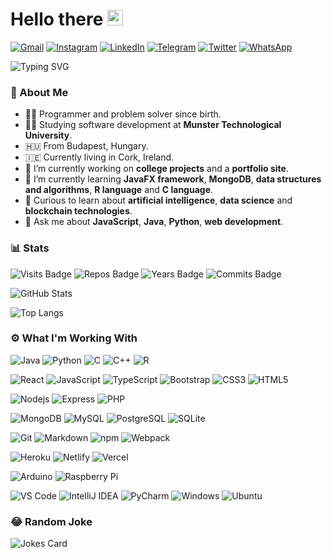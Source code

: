 # Hello there <img src="https://media.giphy.com/media/hvRJCLFzcasrR4ia7z/giphy.gif" width="25px">

[![Gmail](https://img.shields.io/badge/Gmail-D14836?style=for-the-badge&logo=gmail&logoColor=white)](mailto:patrik.szilagyi@mycit.ie)
[![Instagram](https://img.shields.io/badge/Instagram-E4405F?style=for-the-badge&logo=instagram&logoColor=white)](https://www.instagram.com/rickypsz)
[![LinkedIn](https://img.shields.io/badge/LinkedIn-0077B5?style=for-the-badge&logo=linkedin&logoColor=white)](https://www.linkedin.com/in/szpatrikrichard)
[![Telegram](https://img.shields.io/badge/Telegram-2CA5E0?style=for-the-badge&logo=telegram&logoColor=white)](https://t.me/szpricky)
[![Twitter](https://img.shields.io/badge/Twitter-1DA1F2?style=for-the-badge&logo=twitter&logoColor=white)](https://twitter.com/szpricky)
[![WhatsApp](https://img.shields.io/badge/WhatsApp-25D366?style=for-the-badge&logo=whatsapp&logoColor=white)](https://wa.link/eo5r84)

![Typing SVG](https://readme-typing-svg.herokuapp.com/?lines=I'm+Richárd+Szilágyi.;I+create+software+and+websites.;Solving+problems+and+writing+code.)

### 🤳 About Me

- 👨‍💻 Programmer and problem solver since birth.
- 👨‍🎓 Studying software development at **Munster Technological University**.
- 🇭🇺 From Budapest, Hungary.
- 🇮🇪 Currently living in Cork, Ireland.
- 🔭 I’m currently working on **college projects** and a **portfolio site**.
- 🌱 I’m currently learning **JavaFX framework**, **MongoDB**, **data structures and algorithms**, **R language** and **C language**.
- 🤔 Curious to learn about **artificial intelligence**, **data science** and **blockchain technologies**.
- 💬 Ask me about **JavaScript**, **Java**, **Python**, **web development**.

### 📊 Stats

![Visits Badge](https://badges.pufler.dev/visits/szpricky/szpricky)
![Repos Badge](https://badges.pufler.dev/repos/szpricky)
![Years Badge](https://badges.pufler.dev/years/szpricky)
![Commits Badge](https://badges.pufler.dev/commits/monthly/szpricky)

![GitHub Stats](https://github-readme-stats.vercel.app/api?username=szpricky&show_icons=true&theme=radical)

![Top Langs](https://github-readme-stats.vercel.app/api/top-langs/?username=szpricky&layout=compact&theme=radical)

<!-- Repos:
[![Readme Card](https://github-readme-stats.vercel.app/api/pin/?username=szpricky&repo=guestbook-api)](https://github.com/szpricky/guestbook-api)
-->

### ⚙️ What I'm Working With

![Java](https://img.shields.io/badge/Java-070C19?style=for-the-badge&logo=java&logoColor=F89917&labelColor=121212)
![Python](https://img.shields.io/badge/Python-070C19?style=for-the-badge&logo=python&logoColor=14354C&labelColor=121212)
![C](https://img.shields.io/badge/C-070C19?style=for-the-badge&logo=c%2B%2B&logoColor=00599D&labelColor=121212)
![C++](https://img.shields.io/badge/C%2B%2B-070C19?style=for-the-badge&logo=c%2B%2B&logoColor=00599D&labelColor=121212)
![R](https://img.shields.io/badge/R-070C19?style=for-the-badge&logo=r&logoColor=276DC3&labelColor=121212)

![React](https://img.shields.io/badge/React-2F4A55?style=for-the-badge&logo=react&logoColor=61DAFB&labelColor=121212)
![JavaScript](https://img.shields.io/badge/JavaScript-2F4A55?style=for-the-badge&logo=javascript&logoColor=F7E018&labelColor=121212)
![TypeScript](https://img.shields.io/badge/TypeScript-2F4A55?style=for-the-badge&logo=typescript&logoColor=3178C6&labelColor=121212)
![Bootstrap](https://img.shields.io/badge/Bootstrap-2F4A55?style=for-the-badge&logo=bootstrap&logoColor=8511FA&labelColor=121212)
![CSS3](https://img.shields.io/badge/CSS3-2F4A55?style=for-the-badge&logo=css3&logoColor=264DE4&labelColor=121212)
![HTML5](https://img.shields.io/badge/HTML5-2F4A55?style=for-the-badge&logo=html5&logoColor=D35836&labelColor=121212)

![Nodejs](https://img.shields.io/badge/Nodejs-77D8AB?style=for-the-badge&logo=Node.js&logoColor=689F63&labelColor=121212)
![Express](https://img.shields.io/badge/Express-77D8AB?style=for-the-badge&logo=express&logoColor=515151&labelColor=121212)
![PHP](https://img.shields.io/badge/PHP-77D8AB?style=for-the-badge&logo=php&logoColor=787CB4&labelColor=121212)

![MongoDB](https://img.shields.io/badge/MongoDB-264061?style=for-the-badge&logo=mongodb&logoColor=00684A&labelColor=121212)
![MySQL](https://img.shields.io/badge/MySQL-264061?style=for-the-badge&logo=mysql&logoColor=00618A&labelColor=121212)
![PostgreSQL](https://img.shields.io/badge/PostgreSQL-264061?style=for-the-badge&logo=postgresql&logoColor=316192&labelColor=121212)
![SQLite](https://img.shields.io/badge/SQLite-264061?style=for-the-badge&logo=sqlite&logoColor=07405E&labelColor=121212)

![Git](https://img.shields.io/badge/Git-33113F?style=for-the-badge&logo=git&logoColor=F05030&labelColor=121212)
![Markdown](https://img.shields.io/badge/Markdown-33113F?style=for-the-badge&logo=markdown&logoColor=23A2E3&labelColor=121212)
![npm](https://img.shields.io/badge/NPM-33113F?style=for-the-badge&logo=npm&logoColor=C13534&labelColor=121212)
![Webpack](https://img.shields.io/badge/Webpack-33113F?style=for-the-badge&logo=webpack&logoColor=1C78C0&labelColor=121212)

![Heroku](https://img.shields.io/badge/Heroku-005A4E?style=for-the-badge&logo=heroku&logoColor=430098&labelColor=121212)
![Netlify](https://img.shields.io/badge/Netlify-005A4E?style=for-the-badge&logo=netlify&logoColor=23BDAE&labelColor=121212)
![Vercel](https://img.shields.io/badge/-Vercel-005A4E?style=for-the-badge&logo=vercel&logoColor=FFFFFF&labelColor=121212)

![Arduino](https://img.shields.io/badge/Arduino-12920D?style=for-the-badge&logo=arduino&logoColor=12989E&labelColor=121212)
![Raspberry Pi](https://img.shields.io/badge/Raspberry_Pi-12920D?style=for-the-badge&logo=raspberry-pi&logoColor=CE1D56&labelColor=121212)

![VS Code](https://img.shields.io/badge/-VSCode-%23007ACC?style=flat-square&logo=visual-studio-code)
![IntelliJ IDEA](https://img.shields.io/badge/IntelliJ_IDEA-fe2d5d?style=flat-square&logo=intellij-idea)
![PyCharm](https://img.shields.io/badge/PyCharm-1dd390?style=flat-square&logo=pycharm)
![Windows](https://img.shields.io/badge/Windows-0078D6?style=flat-square&logo=windows&logoColor=FFFFFF)
![Ubuntu](https://img.shields.io/badge/Ubuntu-E95420?style=flat-square&logo=ubuntu&logoColor=FFFFFF)


### 😂 Random Joke

![Jokes Card](https://readme-jokes.vercel.app/api)
